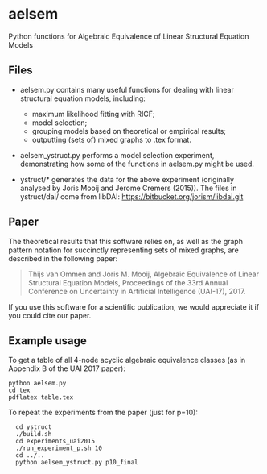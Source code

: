 # aelsem
Python functions for Algebraic Equivalence of Linear Structural Equation Models

## Files
  - aelsem.py contains many useful functions for dealing with linear
    structural equation models, including:
      - maximum likelihood fitting with RICF;
      - model selection;
      - grouping models based on theoretical or empirical results;
      - outputting (sets of) mixed graphs to .tex format.

  - aelsem_ystruct.py performs a model selection experiment,
    demonstrating how some of the functions in aelsem.py might be
    used.

  - ystruct/* generates the data for the above experiment (originally
    analysed by Joris Mooij and Jerome Cremers (2015)). The files in
    ystruct/dai/ come from libDAI:
    https://bitbucket.org/jorism/libdai.git


## Paper
The theoretical results that this software relies on, as well as the
graph pattern notation for succinctly representing sets of mixed
graphs, are described in the following paper:

> Thijs van Ommen and Joris M. Mooij, Algebraic Equivalence of Linear
> Structural Equation Models, Proceedings of the 33rd Annual
> Conference on Uncertainty in Artificial Intelligence (UAI-17), 2017.

If you use this software for a scientific publication, we would
appreciate it if you could cite our paper.


## Example usage
To get a table of all 4-node acyclic algebraic equivalence classes (as
in Appendix B of the UAI 2017 paper):

```
python aelsem.py
cd tex
pdflatex table.tex
```

To repeat the experiments from the paper (just for p=10):

```
  cd ystruct
  ./build.sh
  cd experiments_uai2015
  ./run_experiment_p.sh 10
  cd ../..
  python aelsem_ystruct.py p10_final
```
